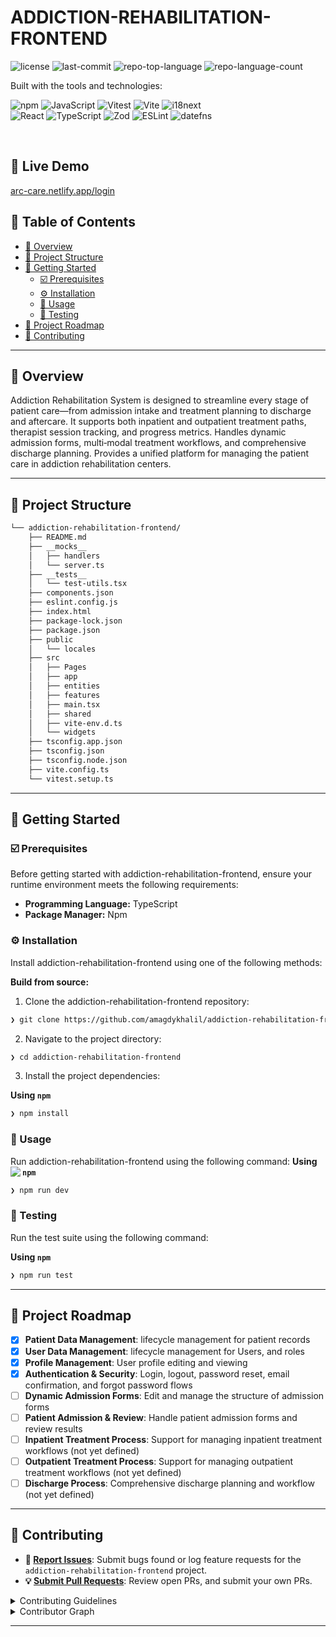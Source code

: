 <p align="left"><h1 align="left">ADDICTION-REHABILITATION-FRONTEND</h1></p>
<p align="left">
	<img src="https://img.shields.io/github/license/amagdykhalil/addiction-rehabilitation-frontend?style=plastic&logo=opensourceinitiative&logoColor=white&color=0080ff" alt="license">
	<img src="https://img.shields.io/github/last-commit/amagdykhalil/addiction-rehabilitation-frontend?style=plastic&logo=git&logoColor=white&color=0080ff" alt="last-commit">
	<img src="https://img.shields.io/github/languages/top/amagdykhalil/addiction-rehabilitation-frontend?style=plastic&color=0080ff" alt="repo-top-language">
	<img src="https://img.shields.io/github/languages/count/amagdykhalil/addiction-rehabilitation-frontend?style=plastic&color=0080ff" alt="repo-language-count">
</p>
<p align="left">Built with the tools and technologies:</p>
<p align="left">
	<img src="https://img.shields.io/badge/npm-CB3837.svg?style=plastic&logo=npm&logoColor=white" alt="npm">
	<img src="https://img.shields.io/badge/JavaScript-F7DF1E.svg?style=plastic&logo=JavaScript&logoColor=black" alt="JavaScript">
	<img src="https://img.shields.io/badge/Vitest-6E9F18.svg?style=plastic&logo=Vitest&logoColor=white" alt="Vitest">
	<img src="https://img.shields.io/badge/Vite-646CFF.svg?style=plastic&logo=Vite&logoColor=white" alt="Vite">
	<img src="https://img.shields.io/badge/i18next-26A69A.svg?style=plastic&logo=i18next&logoColor=white" alt="i18next">
	<br>
	<img src="https://img.shields.io/badge/React-61DAFB.svg?style=plastic&logo=React&logoColor=black" alt="React">
	<img src="https://img.shields.io/badge/TypeScript-3178C6.svg?style=plastic&logo=TypeScript&logoColor=white" alt="TypeScript">
	<img src="https://img.shields.io/badge/Zod-3E67B1.svg?style=plastic&logo=Zod&logoColor=white" alt="Zod">
	<img src="https://img.shields.io/badge/ESLint-4B32C3.svg?style=plastic&logo=ESLint&logoColor=white" alt="ESLint">
	<img src="https://img.shields.io/badge/datefns-770C56.svg?style=plastic&logo=date-fns&logoColor=white" alt="datefns">
</p>
<br>

## 🚀 Live Demo

[arc-care.netlify.app/login](https://arc-care.netlify.app/login)

## 🔗 Table of Contents

- [📍 Overview](#-overview)
- [📁 Project Structure](#-project-structure)
- [🚀 Getting Started](#-getting-started)
  - [☑️ Prerequisites](#-prerequisites)
  - [⚙️ Installation](#-installation)
  - [🤖 Usage](#🤖-usage)
  - [🧪 Testing](#🧪-testing)
- [📌 Project Roadmap](#-project-roadmap)
- [🔰 Contributing](#-contributing)

---

## 📍 Overview

Addiction Rehabilitation System is designed to streamline every stage of patient care—from admission intake and treatment planning to discharge and aftercare.
It supports both inpatient and outpatient treatment paths, therapist session tracking, and progress metrics.
Handles dynamic admission forms, multi‑modal treatment workflows, and comprehensive discharge planning.
Provides a unified platform for managing the patient care in addiction rehabilitation centers.

---

## 📁 Project Structure

```sh
└── addiction-rehabilitation-frontend/
    ├── README.md
    ├── __mocks__
    │   ├── handlers
    │   └── server.ts
    ├── __tests__
    │   └── test-utils.tsx
    ├── components.json
    ├── eslint.config.js
    ├── index.html
    ├── package-lock.json
    ├── package.json
    ├── public
    │   └── locales
    ├── src
    │   ├── Pages
    │   ├── app
    │   ├── entities
    │   ├── features
    │   ├── main.tsx
    │   ├── shared
    │   ├── vite-env.d.ts
    │   └── widgets
    ├── tsconfig.app.json
    ├── tsconfig.json
    ├── tsconfig.node.json
    ├── vite.config.ts
    └── vitest.setup.ts
```

---

## 🚀 Getting Started

### ☑️ Prerequisites

Before getting started with addiction-rehabilitation-frontend, ensure your runtime environment meets the following requirements:

- **Programming Language:** TypeScript
- **Package Manager:** Npm

### ⚙️ Installation

Install addiction-rehabilitation-frontend using one of the following methods:

**Build from source:**

1. Clone the addiction-rehabilitation-frontend repository:

```sh
❯ git clone https://github.com/amagdykhalil/addiction-rehabilitation-frontend
```

2. Navigate to the project directory:

```sh
❯ cd addiction-rehabilitation-frontend
```

3. Install the project dependencies:

**Using `npm`**

```sh
❯ npm install
```

### 🤖 Usage

Run addiction-rehabilitation-frontend using the following command:
**Using `npm`** &nbsp; [<img align="left" src="https://img.shields.io/badge/npm-CB3837.svg?style={badge_style}&logo=npm&logoColor=white" />](https://www.npmjs.com/)

```sh
❯ npm run dev
```

### 🧪 Testing

Run the test suite using the following command:

**Using `npm`**

```sh
❯ npm run test
```

---

## 📌 Project Roadmap

- [x] **Patient Data Management**: lifecycle management for patient records
- [x] **User Data Management**: lifecycle management for Users, and roles
- [x] **Profile Management**: User profile editing and viewing
- [x] **Authentication & Security**: Login, logout, password reset, email confirmation, and forgot password flows
- [ ] **Dynamic Admission Forms**: Edit and manage the structure of admission forms
- [ ] **Patient Admission & Review**: Handle patient admission forms and review results
- [ ] **Inpatient Treatment Process**: Support for managing inpatient treatment workflows (not yet defined)
- [ ] **Outpatient Treatment Process**: Support for managing outpatient treatment workflows (not yet defined)
- [ ] **Discharge Process**: Comprehensive discharge planning and workflow (not yet defined)

---

## 🔰 Contributing

- **🐛 [Report Issues](https://github.com/amagdykhalil/addiction-rehabilitation-frontend/issues)**: Submit bugs found or log feature requests for the `addiction-rehabilitation-frontend` project.
- **💡 [Submit Pull Requests](https://github.com/amagdykhalil/addiction-rehabilitation-frontend/blob/main/CONTRIBUTING.md)**: Review open PRs, and submit your own PRs.

<details closed>
<summary>Contributing Guidelines</summary>

1. **Fork the Repository**: Start by forking the project repository to your github account.
2. **Clone Locally**: Clone the forked repository to your local machine using a git client.
   ```sh
   git clone https://github.com/amagdykhalil/addiction-rehabilitation-frontend
   ```
3. **Create a New Branch**: Always work on a new branch, giving it a descriptive name.
   ```sh
   git checkout -b new-feature-x
   ```
4. **Make Your Changes**: Develop and test your changes locally.
5. **Commit Your Changes**: Commit with a clear message describing your updates.
   ```sh
   git commit -m 'Implemented new feature x.'
   ```
6. **Push to github**: Push the changes to your forked repository.
   ```sh
   git push origin new-feature-x
   ```
7. **Submit a Pull Request**: Create a PR against the original project repository. Clearly describe the changes and their motivations.
8. **Review**: Once your PR is reviewed and approved, it will be merged into the main branch. Congratulations on your contribution!
</details>

<details closed>
<summary>Contributor Graph</summary>
<br>
<p align="left">
   <a href="https://github.com{/amagdykhalil/addiction-rehabilitation-frontend/}graphs/contributors">
      <img src="https://contrib.rocks/image?repo=amagdykhalil/addiction-rehabilitation-frontend">
   </a>
</p>
</details>

---
